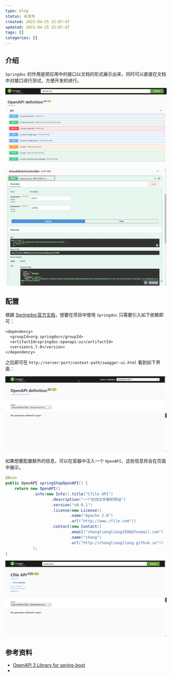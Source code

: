 ```yaml
---
type: blog
status: 未发布
created: 2023-04-25 23:07:47
updated: 2023-04-25 23:07:47
tags: []
categories: []
---
```


## 介绍

`Springdoc` 的作用是把应用中的接口以文档的形式展示出来，同时可以直接在文档中对接口进行测试，方便开发的进行。

![](附件/image/SpringBoot整合Springdoc_image_1.png)

![](附件/image/SpringBoot整合Springdoc_image_2.png)

## 配置

根据 [Springdoc官方文档](https://springdoc.org/#getting-started)，想要在项目中使用 `Springdoc` 只需要引入如下依赖即可：

```
<dependency>
  <groupId>org.springdoc</groupId>
  <artifactId>springdoc-openapi-ui</artifactId>
  <version>1.7.0</version>
</dependency>
```

之后即可在 `http://server:port/context-path/swagger-ui.html` 看到如下界面：

![](附件/image/SpringBoot整合Springdoc_image_3.png)

如果想要配置额外的信息，可以在容器中注入一个 `OpenAPI`，这些信息将会在页面中展示。

```java
@Bean
public OpenAPI springShopOpenAPI() {
	return new OpenAPI()
			.info(new Info().title("Cfile API")
					.description("一个在线文件解析网站")
					.version("v0.0.1")
					.license(new License()
							.name("Apache 2.0")
							.url("http://www.cfile.com"))
					.contact(new Contact()
							.email("changliangliang1996@foxmail.com")
							.name("chang")
							.url("http://changliangliang.github.io"))
			);
}
```

![](附件/image/SpringBoot整合Springdoc_image_4.png)

## 参考资料

- [OpenAPI 3 Library for spring-boot](https://springdoc.org/index.html#Introduction)
- 